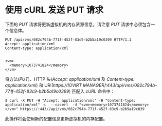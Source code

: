# 使用 cURL 发送 PUT 请求

下面的 *PUT* 请求将更新虚拟机的内存资源信息。请注意 *PUT*
请求中必须包含一个信息体。

    PUT /api/vms/082c794b-771f-452f-83c9-b2b5a19c0399 HTTP/1.1
    Accept: application/xml
    Content-type: application/xml


    <vm>
      <memory>1073741824</memory>
    </vm>

            

将方法(*PUT*)、HTTP 头(*Accept: application/xml* 及 *Content-type:
application/xml*) 和 URI(*https://[OVIRT
MANAGER]:443/api/vms/082c794b-771f-452f-83c9-b2b5a19c0399*) 匹配入
*cURL* 命令中：

    $ curl -X PUT -H "Accept: application/xml" -H "Content-type: application/xml" -u  --cacert  -d "<vm><memory>1073741824</memory></vm>" https://:443//api/vms/082c794b-771f-452f-83c9-b2b5a19c039
            

此操作将会使用新的配置信息更新虚拟机的内存配置。
